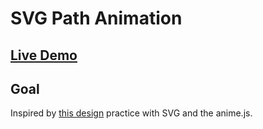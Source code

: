 # SVG Path Animation

## [Live Demo](https://codepen.io/borntofrappe/full/LwZRON)

## Goal

Inspired by [this design](https://dribbble.com/shots/3848395-Zelda-Switch) practice with SVG and the anime.js.